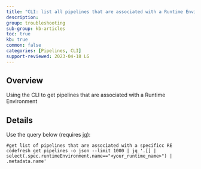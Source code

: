 ```yaml
---
title: "CLI: list all pipelines that are associated with a Runtime Environment"
description: 
group: troubleshooting
sub-group: kb-articles
toc: true
kb: true
common: false
categories: [Pipelines, CLI]
support-reviewed: 2023-04-18 LG
---
```


## Overview

Using the CLI to get pipelines that are associated with a Runtime Environment

## Details

Use the query below (requires [jq](https://stedolan.github.io/jq/)):

    
    
    #get list of pipelines that are associated with a specificc RE
    codefresh get pipelines -o json --limit 1000 | jq '.[] | select(.spec.runtimeEnvironment.name=="<your_runtime_name>") | .metadata.name'
    

